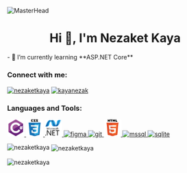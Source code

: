 ![MasterHead](https://scontent.fada1-14.fna.fbcdn.net/v/t1.18169-9/1513666_639390026113413_983278184_n.jpg?_nc_cat=100&ccb=1-7&_nc_sid=c2f564&_nc_ohc=fegV5TRmp8YAX8BH2pt&_nc_ht=scontent.fada1-14.fna&oh=00_AfDXRzSk9BeVbOGmLuLYviY1J2VnGKxK72GAnLanLrhqDA&oe=65FCF342)
<h1 align="center">Hi 👋, I'm Nezaket Kaya</h1>
- 🌱 I’m currently learning **ASP.NET Core**

<h3 align="left">Connect with me:</h3>
<p align="left">
<a href="https://linkedin.com/in/nezaketkaya" target="blank"><img align="center" src="https://raw.githubusercontent.com/rahuldkjain/github-profile-readme-generator/master/src/images/icons/Social/linked-in-alt.svg" alt="nezaketkaya" height="30" width="40" /></a>
<a href="https://www.hackerrank.com/kayanezak" target="blank"><img align="center" src="https://raw.githubusercontent.com/rahuldkjain/github-profile-readme-generator/master/src/images/icons/Social/hackerrank.svg" alt="kayanezak" height="30" width="40" /></a>
</p>

<h3 align="left">Languages and Tools:</h3>
<p align="left"> <a href="https://www.w3schools.com/cs/" target="_blank" rel="noreferrer"> <img src="https://raw.githubusercontent.com/devicons/devicon/master/icons/csharp/csharp-original.svg" alt="csharp" width="40" height="40"/> </a> <a href="https://www.w3schools.com/css/" target="_blank" rel="noreferrer"> <img src="https://raw.githubusercontent.com/devicons/devicon/master/icons/css3/css3-original-wordmark.svg" alt="css3" width="40" height="40"/> </a> <a href="https://dotnet.microsoft.com/" target="_blank" rel="noreferrer"> <img src="https://raw.githubusercontent.com/devicons/devicon/master/icons/dot-net/dot-net-original-wordmark.svg" alt="dotnet" width="40" height="40"/> </a> <a href="https://www.figma.com/" target="_blank" rel="noreferrer"> <img src="https://www.vectorlogo.zone/logos/figma/figma-icon.svg" alt="figma" width="40" height="40"/> </a> <a href="https://git-scm.com/" target="_blank" rel="noreferrer"> <img src="https://www.vectorlogo.zone/logos/git-scm/git-scm-icon.svg" alt="git" width="40" height="40"/> </a> <a href="https://www.w3.org/html/" target="_blank" rel="noreferrer"> <img src="https://raw.githubusercontent.com/devicons/devicon/master/icons/html5/html5-original-wordmark.svg" alt="html5" width="40" height="40"/> </a> <a href="https://www.microsoft.com/en-us/sql-server" target="_blank" rel="noreferrer"> <img src="https://www.svgrepo.com/show/303229/microsoft-sql-server-logo.svg" alt="mssql" width="40" height="40"/> </a> <a href="https://www.sqlite.org/" target="_blank" rel="noreferrer"> <img src="https://www.vectorlogo.zone/logos/sqlite/sqlite-icon.svg" alt="sqlite" width="40" height="40"/> </a> </p>

<p><img align="left" src="https://github-readme-stats.vercel.app/api/top-langs?username=nezaketkaya&show_icons=true&locale=en&layout=compact" alt="nezaketkaya" /></p>

<p>&nbsp;<img align="center" src="https://github-readme-stats.vercel.app/api?username=nezaketkaya&show_icons=true&locale=en" alt="nezaketkaya" /></p>

<p><img align="center" src="https://github-readme-streak-stats.herokuapp.com/?user=nezaketkaya&" alt="nezaketkaya" /></p>
